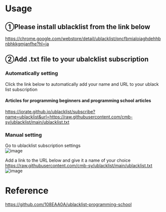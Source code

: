 # Usage
## ➀Please install ublacklist from the link below<br>
https://chrome.google.com/webstore/detail/ublacklist/pncfbmialoiaghdehhbnbhkkgmjanfhe?hl=ja<br>

## ➁Add .txt file to your ubalcklist subscription
### Automatically setting
Click the link below to automatically add your name and URL to your ublack list subscription<br>
#### Articles for programming beginners and programming school articles
https://iorate.github.io/ublacklist/subscribe?name=ublacklist&url=https://raw.githubusercontent.com/cmb-sy/ublacklist/main/ublacklist.txt
<br>
### Manual setting
Go to ublacklist subscription settings<br>
![image](https://github.com/cmb-sy/ublacklist/assets/63276819/383d5047-cecf-4c22-9884-473cf40bc3a7)<br>

Add a link to the URL below and give it a name of your choice<br>
https://raw.githubusercontent.com/cmb-sy/ublacklist/main/ublacklist.txt<br>
![image](https://github.com/cmb-sy/ublacklist/assets/63276819/1e2c08e5-1a56-486d-a681-5949ce90eb23)

# Reference 
https://github.com/108EAA0A/ublacklist-programming-school
